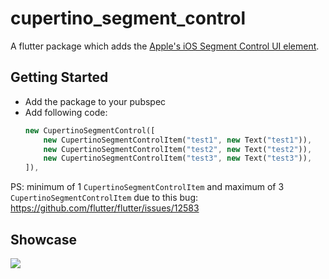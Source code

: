 # cupertino_segment_control

A flutter package which adds the [Apple's iOS Segment Control UI element](https://developer.apple.com/ios/human-interface-guidelines/controls/segmented-controls/).

## Getting Started

- Add the package to your pubspec
- Add following code:
    ```dart
    new CupertinoSegmentControl([
        new CupertinoSegmentControlItem("test1", new Text("test1")),
        new CupertinoSegmentControlItem("test2", new Text("test2")),
        new CupertinoSegmentControlItem("test3", new Text("test3")),
    ]),
    ```
    
PS: minimum of 1 `CupertinoSegmentControlItem` and maximum of 3 `CupertinoSegmentControlItem` due to this bug: https://github.com/flutter/flutter/issues/12583

## Showcase

![](https://github.com/theobouwman/flutter_cupertino_segment_control/blob/master/screenshot.png)